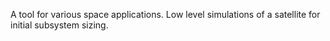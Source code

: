 A tool for various space applications. Low level simulations of a satellite for initial subsystem sizing.
